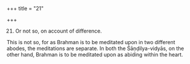 +++
title = "21"

+++


21. Or not so, on account of difference.

This is not so, for as Brahman is to be meditated upon in two different abodes, the meditations are separate. In both the Śāṇḍilya-vidyās, on the other hand, Brahman is to be meditated upon as abiding within the heart.

